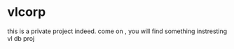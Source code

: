 # vlcorp
this is a private project indeed. come on , you will find something instresting
vl db proj
